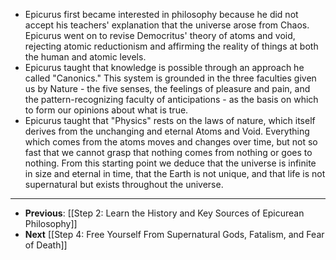 - Epicurus first became interested in philosophy because he did not accept his teachers' explanation that the universe arose from Chaos. Epicurus went on to revise Democritus' theory of atoms and void, rejecting atomic reductionism and affirming the reality of things at both the human and atomic levels.
- Epicurus taught that knowledge is possible through an approach he called "Canonics."  This system is grounded in the three faculties given us by Nature - the five senses, the feelings of pleasure and pain, and the pattern-recognizing faculty of anticipations -  as the basis on which to form our opinions about what is true.
- Epicurus taught that "Physics" rests on the laws of nature, which itself derives from the unchanging and eternal Atoms and Void.  Everything which comes from the atoms moves and changes over time, but not so fast that we cannot grasp that nothing comes from nothing or goes to nothing.  From this starting point we deduce that the universe is infinite in size and eternal in time, that the Earth is not unique, and that life is not supernatural but exists throughout the universe.
- ---
- **Previous**: [[Step 2:  Learn the History and Key Sources of Epicurean Philosophy]]
- **Next** [[Step 4:  Free Yourself From Supernatural Gods, Fatalism, and Fear of Death]]